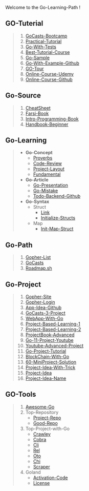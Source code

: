 Welcome to the Go-Learning-Path !

## GO-Tuterial
> 1. [GoCasts-Bootcamp](https://github.com/gocasts-bootcamp)
> 2. [Practical-Tutorial](https://www.practical-go-lessons.com/)
> 3. [Go-With-Tests](https://quii.gitbook.io/learn-go-with-tests/)
> 4. [Best-Tutorial-Course](https://tutorialedge.net/course/golang/)
> 5. [Go-Sample](https://gosamples.dev/)
> 6. [Go-With-Example-Github](https://github.com/inancgumus/learngo)
> 7. [GO-Tour](https://go.dev/tour/list)
> 8. [Online-Course-Udemy](https://www.udemy.com/course/learn-go-the-complete-bootcamp-course-golang/?referralCode=5CE6EB34E2B1EF4A7D37)
> 9. [Online-Course-Github](https://github.com/ardanlabs/gotraining)

## Go-Source
> 1. [CheatSheet](https://quickref.me/go)
> 2. [Farsi-Book](https://book.gofarsi.ir/preface/)
> 3. [Intro-Programming-Book](https://www.golang-book.com/books/intro)
> 4. [Handbook-Beginner](https://www.freecodecamp.org/news/go-beginners-handbook/amp/)

## Go-Learning
> * **Go-Concept**
>   * [Proverbs](https://go-proverbs.github.io/)
>   * [Code-Review](https://github.com/golang/go/wiki/CodeReviewComments#go-code-review-comments)
>   * [Project-Layout](https://github.com/golang-standards/project-layout)
>   * [Fundamental](https://go.dev/talks/2012/splash.article)
> * **Go-Article**
>   * [Go-Presentation](https://go.dev/talks/)
>   * [Go-Mistake](https://acethecloud.com/blog/10-mistakes-those-should-be-avoided-in-golang/)
>   * [Todo-Backend-Github](https://github.com/Fs02/go-todo-backend)
> * **Go-Syntax**
>   * Struct
>     * [Link](https://www.golangprograms.com/go-language/struct.html)
>     * [Initialize-Structs](https://asankov.dev/blog/2022/01/29/different-ways-to-initialize-go-structs/)
>   * Map
>     * [Init-Map-Struct](https://groups.google.com/g/golang-nuts/c/rSYGlsqTpIc)

## Go-Path
> 1. [Gopher-List](https://github.com/enocom/gopher-reading-list)
> 2. [GoCasts](https://gocasts.ir/golang-roadmap-for-beginners?utm_source=talk&utm_medium=topic&utm_campaign=talk-go-topic)
> 3. [Roadmap.sh](https://roadmap.sh/golang)

## Go-Project
> 1. [Gopher-Site](https://gophercises.com/)
> 2. [Gopher-Login](https://courses.calhoun.io/courses/cor_gophercises)
> 3. [App-Idea-Github](https://github.com/florinpop17/app-ideas)
> 4. [GoCasts-3-Project](https://talk.gocasts.ir/t/topic/107?u=hossein)
> 5. [WebApp-With-Go](https://astaxie.gitbooks.io/build-web-application-with-golang/content/en/)
> 6. [Project-Based-Learning-1](https://github.com/practical-tutorials/project-based-learning#go)
> 7. [Project-Based-Learning-2](https://awesomeopensource.com/project/practical-tutorials/project-based-learning#go)
> 8. [ProjectBook-Advanced](https://projectbook.code.brettchalupa.com/)
> 9. [Go-11-Project-Youtube](https://www.freecodecamp.org/news/learn-go-by-building-11-projects/)
> 10. [Youtube-Advanced-Project](https://www.youtube.com/@packagemain/videos)
> 11. [Go-Project-Tutorial](https://tutorialedge.net/projects/)
> 12. [BlockChain-With-Go](https://jeiwan.net/)
> 13. [60-MiniProject-Solution](https://github.com/cassiobotaro/60-days-of-go)
> 14. [Project-Idea-With-Trick](https://careerkarma.com/blog/go-projects/)
> 15. [Project-Idea](https://blog.boot.dev/backend/best-backend-projects/)
> 16. [Project-Idea-Name](https://github.com/karan/Projects)

## GO-Tools
> 1. [Awesome-Go](https://github.com/avelino/awesome-go)
> 2. Top-Repository
>    * [Project-Repo](https://www.agiratech.com/top-golang-github-projects-and-repositories-to-get-started)
>    * [Good-Repo](https://dev.to/ankit01oss/7-github-projects-to-make-you-a-better-go-developer-2nmh)
> 3. Top-Project-with-Go
>    * [Crawley](https://github.com/s0rg/crawley)
>    * [Cobra](https://github.com/spf13/cobra)
>    * [Cli](https://github.com/urfave/cli)
>    * [Rel](https://github.com/go-rel/rel)
>    * [Oto](https://github.com/hajimehoshi/oto)
>    * [Chi](https://github.com/go-chi/chi)
>    * [Scraper](https://github.com/pkmishra/goscraper)
> 4. Goland
>    * [Activation-Code](https://downloadly.ir/software/programming/jetbrains-latest-crack-activation-code-9/)
>    * [License](https://dl2.soft98.ir/programing/2021-2022_full.html)
